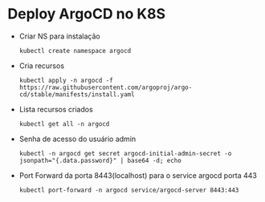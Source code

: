 # Deploy ArgoCD no K8S
- Criar NS para instalação
  
  ```kubectl create namespace argocd```
- Cria recursos

  ```kubectl apply -n argocd -f https://raw.githubusercontent.com/argoproj/argo-cd/stable/manifests/install.yaml```
- Lista recursos criados

  ```kubectl get all -n argocd```
- Senha de acesso do usuário admin

  ```kubectl -n argocd get secret argocd-initial-admin-secret -o jsonpath="{.data.password}" | base64 -d; echo```
- Port Forward da porta 8443(localhost) para o service argocd porta 443

  ```kubectl port-forward -n argocd service/argocd-server 8443:443```

